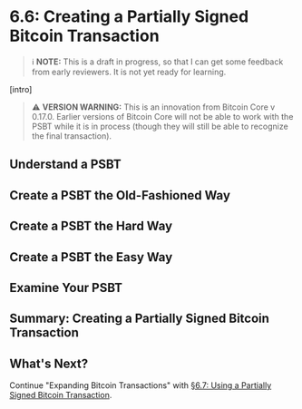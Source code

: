 # 6.6: Creating a Partially Signed Bitcoin Transaction

> :information_source: **NOTE:** This is a draft in progress, so that I can get some feedback from early reviewers. It is not yet ready for learning.

[intro]

> :warning: **VERSION WARNING:** This is an innovation from Bitcoin Core v 0.17.0. Earlier versions of Bitcoin Core will not be able to work with the PSBT while it is in process (though they will still be able to recognize the final transaction).

## Understand a PSBT

## Create a PSBT the Old-Fashioned Way

## Create a PSBT the Hard Way

## Create a PSBT the Easy Way

## Examine Your PSBT

## Summary: Creating a Partially Signed Bitcoin Transaction

## What's Next?

Continue "Expanding Bitcoin Transactions" with [§6.7: Using a Partially Signed Bitcoin Transaction](06_7_Using_a_Partially_Signed_Bitcoin_Transaction.md).
